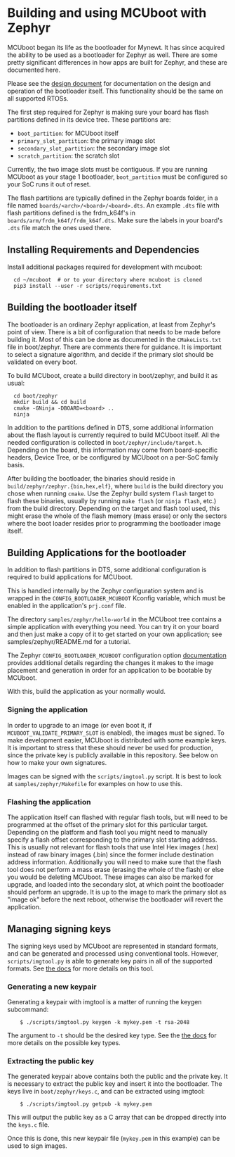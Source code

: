 # Building and using MCUboot with Zephyr

MCUboot began its life as the bootloader for Mynewt.  It has since
acquired the ability to be used as a bootloader for Zephyr as well.
There are some pretty significant differences in how apps are built
for Zephyr, and these are documented here.

Please see the [design document](design.md) for documentation on the design
and operation of the bootloader itself. This functionality should be the same
on all supported RTOSs.

The first step required for Zephyr is making sure your board has flash
partitions defined in its device tree. These partitions are:

- `boot_partition`: for MCUboot itself
- `primary_slot_partition`: the primary image slot
- `secondary_slot_partition`: the secondary image slot
- `scratch_partition`: the scratch slot

Currently, the two image slots must be contiguous. If you are running
MCUboot as your stage 1 bootloader, `boot_partition` must be configured
so your SoC runs it out of reset.

The flash partitions are typically defined in the Zephyr boards folder, in a
file named `boards/<arch>/<board>/<board>.dts`. An example `.dts` file with
flash partitions defined is the frdm_k64f's in
`boards/arm/frdm_k64f/frdm_k64f.dts`. Make sure the labels in your board's
`.dts` file match the ones used there.

## Installing Requirements and Dependencies

Install additional packages required for development with mcuboot:

```
  cd ~/mcuboot  # or to your directory where mcuboot is cloned
  pip3 install --user -r scripts/requirements.txt
```

## Building the bootloader itself

The bootloader is an ordinary Zephyr application, at least from
Zephyr's point of view.  There is a bit of configuration that needs to
be made before building it.  Most of this can be done as documented in
the `CMakeLists.txt` file in boot/zephyr.  There are comments there for
guidance.  It is important to select a signature algorithm, and decide
if the primary slot should be validated on every boot.

To build MCUboot, create a build directory in boot/zephyr, and build
it as usual:

```
  cd boot/zephyr
  mkdir build && cd build
  cmake -GNinja -DBOARD=<board> ..
  ninja
```

In addition to the partitions defined in DTS, some additional
information about the flash layout is currently required to build
MCUboot itself. All the needed configuration is collected in
`boot/zephyr/include/target.h`. Depending on the board, this information
may come from board-specific headers, Device Tree, or be configured by
MCUboot on a per-SoC family basis.

After building the bootloader, the binaries should reside in
`build/zephyr/zephyr.{bin,hex,elf}`, where `build` is the build
directory you chose when running `cmake`. Use the Zephyr build
system `flash` target to flash these binaries, usually by running
`make flash` (or `ninja flash`, etc.) from the build directory. Depending
on the target and flash tool used, this might erase the whole of the flash
memory (mass erase) or only the sectors where the boot loader resides prior to
programming the bootloader image itself.

## Building Applications for the bootloader

In addition to flash partitions in DTS, some additional configuration
is required to build applications for MCUboot.

This is handled internally by the Zephyr configuration system and is wrapped
in the `CONFIG_BOOTLOADER_MCUBOOT` Kconfig variable, which must be enabled in
the application's `prj.conf` file.

The directory `samples/zephyr/hello-world` in the MCUboot tree contains
a simple application with everything you need. You can try it on your
board and then just make a copy of it to get started on your own
application; see samples/zephyr/README.md for a tutorial.

The Zephyr `CONFIG_BOOTLOADER_MCUBOOT` configuration option
[documentation](http://docs.zephyrproject.org/reference/kconfig/CONFIG_BOOTLOADER_MCUBOOT.html)
provides additional details regarding the changes it makes to the image
placement and generation in order for an application to be bootable by
MCUboot.

With this, build the application as your normally would.

### Signing the application

In order to upgrade to an image (or even boot it, if
`MCUBOOT_VALIDATE_PRIMARY_SLOT` is enabled), the images must be signed.
To make development easier, MCUboot is distributed with some example
keys.  It is important to stress that these should never be used for
production, since the private key is publicly available in this
repository.  See below on how to make your own signatures.

Images can be signed with the `scripts/imgtool.py` script.  It is best
to look at `samples/zephyr/Makefile` for examples on how to use this.

### Flashing the application

The application itself can flashed with regular flash tools, but will
need to be programmed at the offset of the primary slot for this particular
target. Depending on the platform and flash tool you might need to manually
specify a flash offset corresponding to the primary slot starting address. This
is usually not relevant for flash tools that use Intel Hex images (.hex) instead
of raw binary images (.bin) since the former include destination address
information. Additionally you will need to make sure that the flash tool does
not perform a mass erase (erasing the whole of the flash) or else you would be
deleting MCUboot.
These images can also be marked for upgrade, and loaded into the secondary slot,
at which point the bootloader should perform an upgrade.  It is up to
the image to mark the primary slot as "image ok" before the next reboot,
otherwise the bootloader will revert the application.

## Managing signing keys

The signing keys used by MCUboot are represented in standard formats,
and can be generated and processed using conventional tools.  However,
`scripts/imgtool.py` is able to generate key pairs in all of the
supported formats.  See [the docs](imgtool.md) for more details on
this tool.

### Generating a new keypair

Generating a keypair with imgtool is a matter of running the keygen
subcommand:

```
    $ ./scripts/imgtool.py keygen -k mykey.pem -t rsa-2048
```

The argument to `-t` should be the desired key type.  See the
[the docs](imgtool.md) for more details on the possible key types.

### Extracting the public key

The generated keypair above contains both the public and the private
key.  It is necessary to extract the public key and insert it into the
bootloader.  The keys live in `boot/zephyr/keys.c`, and can be
extracted using imgtool:

```
    $ ./scripts/imgtool.py getpub -k mykey.pem
```

This will output the public key as a C array that can be dropped
directly into the `keys.c` file.

Once this is done, this new keypair file (`mykey.pem` in this
example) can be used to sign images.
